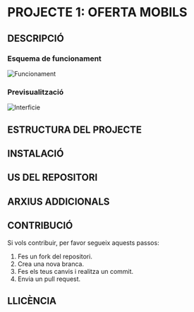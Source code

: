 # PROJECTE 1: OFERTA MOBILS


## DESCRIPCIÓ

### Esquema de funcionament
![Funcionament](<other/Diagrama.png>)

### Previsualització
![Interficie](<other/Interfaz.png>)

## ESTRUCTURA DEL PROJECTE

## INSTALACIÓ

## US DEL REPOSITORI

## ARXIUS ADDICIONALS  

## CONTRIBUCIÓ  
Si vols contribuir, per favor segueix aquests passos:  
1. Fes un fork del repositori.  
2. Crea una nova branca.  
3. Fes els teus canvis i realitza un commit.  
4. Envia un pull request.  

## LLICÈNCIA  
